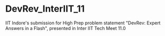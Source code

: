 # DevRev_InterIIT_11
IIT Indore's submission for High Prep problem statement "DevRev: Expert Answers in a Flash", presented in Inter IIT Tech Meet 11.0
